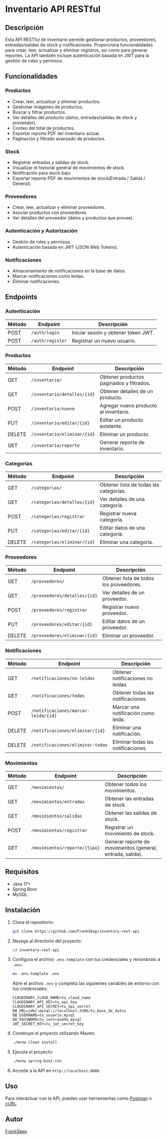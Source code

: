 # Inventario API RESTful

## Descripción

Esta API RESTful de Inventario permite gestionar productos, proveedores, entradas/salidas de stock y notificaciones. Proporciona funcionalidades para crear, leer, actualizar y eliminar registros, así como para generar reportes. La API también incluye autenticación basada en JWT para la gestión de roles y permisos.

## Funcionalidades

### Productos

- Crear, leer, actualizar y eliminar productos.
- Gestionar imágenes de productos.
- Buscar y filtrar productos.
- Ver detalles del producto (datos, entradas/salidas de stock y proveedor).
- Conteo del total de productos.
- Exportar reporte PDF del inventario actual.
- Paginación y filtrado avanzado de productos.

### Stock

- Registrar entradas y salidas de stock.
- Visualizar el historial general de movimientos de stock.
- Notificación para stock bajo.
- Exportar reporte PDF de movimientos de stock(Entrada / Salida / General).

### Proveedores

- Crear, leer, actualizar y eliminar proveedores.
- Asociar productos con proveedores.
- Ver detalles del proveedor (datos y productos que provee).

### Autenticación y Autorización

- Gestión de roles y permisos.
- Autenticación basada en JWT (JSON Web Tokens).

### Notificaciones

- Almacenamiento de notificaciones en la base de datos.
- Marcar notificaciones como leídas.
- Eliminar notificaciones.

## Endpoints

### Autenticación

| Método | Endpoint         | Descripción                         |
| ------ | ---------------- | ----------------------------------- |
| POST   | `/auth/login`    | Iniciar sesión y obtener token JWT. |
| POST   | `/auth/register` | Registrar un nuevo usuario.         |

### Productos

| Método | Endpoint                    | Descripción                              |
| ------ | --------------------------- | ---------------------------------------- |
| GET    | `/inventario/`              | Obtener productos paginados y filtrados. |
| GET    | `/inventario/detalles/{id}` | Obtener detalles de un producto.         |
| POST   | `/inventario/nuevo`         | Agregar nuevo producto al inventario.    |
| PUT    | `/inventario/editar/{id}`   | Editar un producto existente.            |
| DELETE | `/inventario/eliminar/{id}` | Eliminar un producto.                    |
| GET    | `/inventario/reporte`       | Generar reporte de inventario.           |

### Categorías

| Método | Endpoint                    | Descripción                            |
| ------ | --------------------------- | -------------------------------------- |
| GET    | `/categorias/`              | Obtener lista de todas las categorías. |
| GET    | `/categorias/detalles/{id}` | Ver detalles de una categoría.         |
| POST   | `/categorias/registrar`     | Registrar nueva categoría.             |
| PUT    | `/categorias/editar/{id}`   | Editar datos de una categoría.         |
| DELETE | `/categorias/eliminar/{id}` | Eliminar una categoría.                |

### Proveedores

| Método | Endpoint                     | Descripción                             |
| ------ | ---------------------------- | --------------------------------------- |
| GET    | `/proveedores/`              | Obtener lista de todos los proveedores. |
| GET    | `/proveedores/detalles/{id}` | Ver detalles de un proveedor.           |
| POST   | `/proveedores/registrar`     | Registrar nuevo proveedor.              |
| PUT    | `/proveedores/editar/{id}`   | Editar datos de un proveedor.           |
| DELETE | `/proveedores/eliminar/{id}` | Eliminar un proveedor.                  |

### Notificaciones

| Método | Endpoint                            | Descripción                         |
| ------ | ----------------------------------- | ----------------------------------- |
| GET    | `/notificaciones/no-leidas`         | Obtener notificaciones no leídas.   |
| GET    | `/notificaciones/todas`             | Obtener todas las notificaciones.   |
| POST   | `/notificaciones/marcar-leida/{id}` | Marcar una notificación como leída. |
| DELETE | `/notificaciones/eliminar/{id}`     | Eliminar una notificación.          |
| DELETE | `/notificaciones/eliminar-todas`    | Eliminar todas las notificaciones.  |

### Movimientos

| Método | Endpoint                      | Descripción                                                |
| ------ | ----------------------------- | ---------------------------------------------------------- |
| GET    | `/movimientos/`               | Obtener todos los movimientos.                             |
| GET    | `/movimientos/entradas`       | Obtener las entradas de stock.                             |
| GET    | `/movimientos/salidas`        | Obtener las salidas de stock.                              |
| POST   | `/movimientos/registrar`      | Registrar un movimiento de stock.                          |
| GET    | `/movimientos/reporte/{tipo}` | Generar reporte de movimientos (general, entrada, salida). |

## Requisitos

- Java 17+
- Spring Boot
- MySQL

## Instalación

1. Clona el repositorio:

   ```sh
   git clone https://github.com/FrankSkep/inventory-rest-api
   ```

2. Navega al directorio del proyecto:

   ```sh
   cd inventory-rest-api
   ```

3. Configura el archivo `.env.template` con tus credenciales y renómbralo a `.env`:

   ```sh
   mv .env.template .env
   ```

   Abre el archivo `.env` y completa las siguientes variables de entorno con tus credenciales:

   ```properties
   CLOUDINARY_CLOUD_NAME=tu_cloud_name
   CLOUDINARY_API_KEY=tu_api_key
   CLOUDINARY_API_SECRET=tu_api_secret
   DB_URL=jdbc:mysql://localhost:3306/tu_base_de_datos
   DB_USERNAME=tu_usuario_mysql
   DB_PASSWORD=tu_contraseña_mysql
   JWT_SECRET_KEY=tu_jwt_secret_key
   ```

4. Construye el proyecto utilizando Maven:

   ```sh
   ./mvnw clean install
   ```

5. Ejecuta el proyecto:

   ```sh
   ./mvnw spring-boot:run
   ```

6. Accede a la API en `http://localhost:8080`.

## Uso

Para interactuar con la API, puedes usar herramientas como [Postman](https://www.postman.com/) o [cURL](https://curl.se/).

## Autor

[FrankSkep](https://github.com/FrankSkep)
